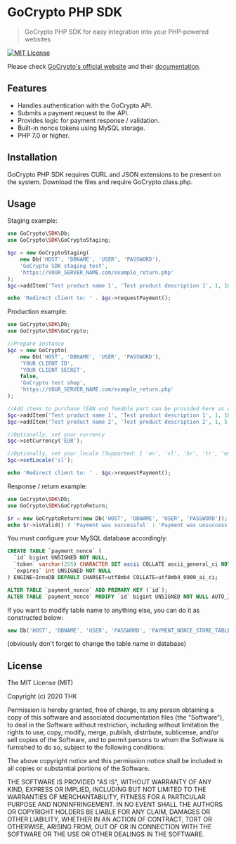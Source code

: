 # GoCrypto PHP SDK

> GoCrypto PHP SDK for easy integration into your PHP-powered websites

[![MIT License](https://img.shields.io/packagist/l/cocur/slugify.svg)](http://opensource.org/licenses/MIT)

Please check [GoCrypto's official website](https://gocrypto.com/en/) and their [documentation](https://ecommerce.staging.gocrypto.com/docs).

## Features

- Handles authentication with the GoCrypto API.
- Submits a payment request to the API.
- Provides logic for payment response / validation.
- Built-in nonce tokens using MySQL storage.
- PHP 7.0 or higher.

## Installation

GoCrypto PHP SDK requires CURL and JSON extensions to be present on the system. Download the files and require GoCrypto.class.php.

## Usage

Staging example:

```php
use GoCrypto\SDK\Db;
use GoCrypto\SDK\GoCryptoStaging;

$gc = new GoCryptoStaging(
	new Db('HOST', 'DBNAME', 'USER', 'PASSWORD'),
	'GoCrypto SDK staging test',
	'https://YOUR_SERVER_NAME.com/example_return.php'
);
$gc->addItem('Test product name 1', 'Test product description 1', 1, 10.99);

echo 'Redirect client to: ' . $gc->requestPayment();
```

Production example:

```php
use GoCrypto\SDK\Db;
use GoCrypto\SDK\GoCrypto;

//Prepare instance
$gc = new GoCrypto(
    new Db('HOST', 'DBNAME', 'USER', 'PASSWORD'), 
    'YOUR CLIENT ID', 
    'YOUR CLIENT SECRET', 
    false, 
    'GoCrypto test shop', 
    'https://YOUR_SERVER_NAME.com/example_return.php'
);

//Add items to purchase (EAN and feeable part can be provided here as well)
$gc->addItem('Test product name 1', 'Test product description 1', 1, 10.99);
$gc->addItem('Test product name 2', 'Test product description 2', 1, 5.99);

//Optionally, set your currency
$gc->setCurrency('EUR');

//Optionally, set your locale (Supported: { 'en', 'sl', 'hr', 'tr', 'es', 'ja', 'ru', 'hu', 'sk', 'pt', 'it' })
$gc->setLocale('sl');

echo 'Redirect client to: ' . $gc->requestPayment();
```

Response / return example:

```php
use GoCrypto\SDK\Db;
use GoCrypto\SDK\GoCryptoReturn;

$r = new GoCryptoReturn(new Db('HOST', 'DBNAME', 'USER', 'PASSWORD'));
echo $r->isValid() ? 'Payment was successful' : 'Payment was unsuccessful';
````

You must configure your MySQL database accordingly:
```sql
CREATE TABLE `payment_nonce` (
  `id` bigint UNSIGNED NOT NULL,
  `token` varchar(255) CHARACTER SET ascii COLLATE ascii_general_ci NOT NULL,
  `expires` int UNSIGNED NOT NULL
) ENGINE=InnoDB DEFAULT CHARSET=utf8mb4 COLLATE=utf8mb4_0900_ai_ci;

ALTER TABLE `payment_nonce` ADD PRIMARY KEY (`id`);
ALTER TABLE `payment_nonce` MODIFY `id` bigint UNSIGNED NOT NULL AUTO_INCREMENT, AUTO_INCREMENT=1;
```

If you want to modify table name to anything else, you can do it as constructed below:
```php
new Db('HOST', 'DBNAME', 'USER', 'PASSWORD', 'PAYMENT_NONCE_STORE_TABLE_NAME');
```
(obviously don't forget to change the table name in database)

## License

The MIT License (MIT)

Copyright (c) 2020 THK

Permission is hereby granted, free of charge, to any person obtaining a copy of this software and associated
documentation files (the "Software"), to deal in the Software without restriction, including without limitation the
rights to use, copy, modify, merge, publish, distribute, sublicense, and/or sell copies of the Software, and to permit
persons to whom the Software is furnished to do so, subject to the following conditions:

The above copyright notice and this permission notice shall be included in all copies or substantial portions of the
Software.

THE SOFTWARE IS PROVIDED "AS IS", WITHOUT WARRANTY OF ANY KIND, EXPRESS OR IMPLIED, INCLUDING BUT NOT LIMITED TO THE
WARRANTIES OF MERCHANTABILITY, FITNESS FOR A PARTICULAR PURPOSE AND NONINFRINGEMENT. IN NO EVENT SHALL THE AUTHORS OR
COPYRIGHT HOLDERS BE LIABLE FOR ANY CLAIM, DAMAGES OR OTHER LIABILITY, WHETHER IN AN ACTION OF CONTRACT, TORT OR
OTHERWISE, ARISING FROM, OUT OF OR IN CONNECTION WITH THE SOFTWARE OR THE USE OR OTHER DEALINGS IN THE SOFTWARE.
